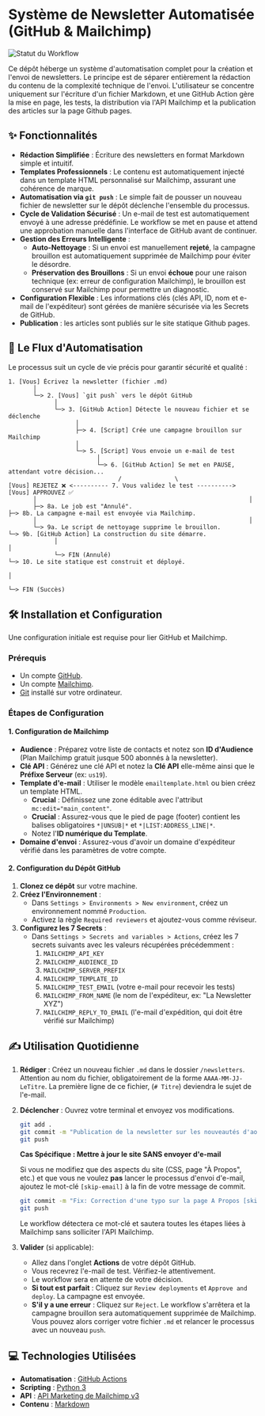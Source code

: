 # Système de Newsletter Automatisée (GitHub & Mailchimp)

![Statut du Workflow](https://github.com/vfarcy/lefildariane/actions/workflows/newsletter.yml/badge.svg)


Ce dépôt héberge un système d'automatisation complet pour la création et l'envoi de newsletters. Le principe est de séparer entièrement la rédaction du contenu de la complexité technique de l'envoi. L'utilisateur se concentre uniquement sur l'écriture d'un fichier Markdown, et une GitHub Action gère la mise en page, les tests, la distribution via l'API Mailchimp et la publication des articles sur la page Github pages.

## ✨ Fonctionnalités

- **Rédaction Simplifiée** : Écriture des newsletters en format Markdown simple et intuitif.
- **Templates Professionnels** : Le contenu est automatiquement injecté dans un template HTML personnalisé sur Mailchimp, assurant une cohérence de marque.
- **Automatisation via `git push`** : Le simple fait de pousser un nouveau fichier de newsletter sur le dépôt déclenche l'ensemble du processus.
- **Cycle de Validation Sécurisé** : Un e-mail de test est automatiquement envoyé à une adresse prédéfinie. Le workflow se met en pause et attend une approbation manuelle dans l'interface de GitHub avant de continuer.
- **Gestion des Erreurs Intelligente** :
  - **Auto-Nettoyage** : Si un envoi est manuellement **rejeté**, la campagne brouillon est automatiquement supprimée de Mailchimp pour éviter le désordre.
  - **Préservation des Brouillons** : Si un envoi **échoue** pour une raison technique (ex: erreur de configuration Mailchimp), le brouillon est conservé sur Mailchimp pour permettre un diagnostic.
- **Configuration Flexible** : Les informations clés (clés API, ID, nom et e-mail de l'expéditeur) sont gérées de manière sécurisée via les Secrets de GitHub.
- **Publication** : les articles sont publiés sur le site statique Github pages.

## 🚀 Le Flux d'Automatisation

Le processus suit un cycle de vie précis pour garantir sécurité et qualité :

```
1. [Vous] Écrivez la newsletter (fichier .md)
       │
       └─> 2. [Vous] `git push` vers le dépôt GitHub
             │
             └─> 3. [GitHub Action] Détecte le nouveau fichier et se déclenche
                   │
                   ├─> 4. [Script] Crée une campagne brouillon sur Mailchimp
                   │
                   └─> 5. [Script] Vous envoie un e-mail de test
                         │
                         └─> 6. [GitHub Action] Se met en PAUSE, attendant votre décision...
                               /               \
[Vous] REJETEZ ❌ <---------- 7. Vous validez le test ----------> [Vous] APPROUVEZ ✅
       │                                                            │
       ├─> 8a. Le job est "Annulé".                                 ├─> 8b. La campagne e-mail est envoyée via Mailchimp.
       │                                                            │
       └─> 9a. Le script de nettoyage supprime le brouillon.         └─> 9b. [GitHub Action] La construction du site démarre.
             │                                                        │
             └─> FIN (Annulé)                                         └─> 10. Le site statique est construit et déployé.
                                                                          │
                                                                          └─> FIN (Succès)
```

## 🛠️ Installation et Configuration

Une configuration initiale est requise pour lier GitHub et Mailchimp.

### Prérequis
* Un compte [GitHub](https://github.com/).
* Un compte [Mailchimp](https://mailchimp.com/).
* [Git](https://git-scm.com/) installé sur votre ordinateur.

### Étapes de Configuration

#### 1. Configuration de Mailchimp
- **Audience** : Préparez votre liste de contacts et notez son **ID d'Audience** (Plan Mailchimp gratuit jusque 500 abonnés à la newsletter).
- **Clé API** : Générez une clé API et notez la **Clé API** elle-même ainsi que le **Préfixe Serveur** (ex: `us19`).
- **Template d'e-mail** : Utiliser le modèle `emailtemplate.html` ou bien créez un template HTML.
    - **Crucial** : Définissez une zone éditable avec l'attribut `mc:edit="main_content"`.
    - **Crucial** : Assurez-vous que le pied de page (footer) contient les balises obligatoires `*|UNSUB|*` et `*|LIST:ADDRESS_LINE|*`.
    - Notez l'**ID numérique du Template**.
- **Domaine d'envoi** : Assurez-vous d'avoir un domaine d'expéditeur vérifié dans les paramètres de votre compte.

#### 2. Configuration du Dépôt GitHub
1.  **Clonez ce dépôt** sur votre machine.
2.  **Créez l'Environnement** :
    - Dans `Settings > Environments > New environment`, créez un environnement nommé `Production`.
    - Activez la règle `Required reviewers` et ajoutez-vous comme réviseur.
3.  **Configurez les 7 Secrets** :
    - Dans `Settings > Secrets and variables > Actions`, créez les 7 secrets suivants avec les valeurs récupérées précédemment :
      1.  `MAILCHIMP_API_KEY`
      2.  `MAILCHIMP_AUDIENCE_ID`
      3.  `MAILCHIMP_SERVER_PREFIX`
      4.  `MAILCHIMP_TEMPLATE_ID`
      5.  `MAILCHIMP_TEST_EMAIL` (votre e-mail pour recevoir les tests)
      6.  `MAILCHIMP_FROM_NAME` (le nom de l'expéditeur, ex: "La Newsletter XYZ")
      7.  `MAILCHIMP_REPLY_TO_EMAIL` (l'e-mail d'expédition, qui doit être vérifié sur Mailchimp)

## ✍️ Utilisation Quotidienne

1.  **Rédiger** : Créez un nouveau fichier `.md` dans le dossier `/newsletters`. Attention au nom du fichier, obligatoirement de la forme `AAAA-MM-JJ-LeTitre`. La première ligne de ce fichier, (`# Titre`) deviendra le sujet de l'e-mail.
2.  **Déclencher** : Ouvrez votre terminal et envoyez vos modifications.
    ```bash
    git add .
    git commit -m "Publication de la newsletter sur les nouveautés d'août"
    git push
    ```
    **Cas Spécifique : Mettre à jour le site SANS envoyer d'e-mail**
    
    Si vous ne modifiez que des aspects du site (CSS, page "À Propos", etc.) et que vous ne voulez **pas** lancer le processus d'envoi d'e-mail, ajoutez le mot-clé `[skip-email]` à la fin de votre message de commit.
    ```bash
    git commit -m "Fix: Correction d'une typo sur la page A Propos [skip-email]"
    git push
    ```
    Le workflow détectera ce mot-clé et sautera toutes les étapes liées à Mailchimp sans solliciter l'API Mailchimp.
    
3.  **Valider** (si applicable):
    - Allez dans l'onglet **Actions** de votre dépôt GitHub.
    - Vous recevrez l'e-mail de test. Vérifiez-le attentivement.
    - Le workflow sera en attente de votre décision.
    - **Si tout est parfait** : Cliquez sur `Review deployments` et `Approve and deploy`. La campagne est envoyée.
    - **S'il y a une erreur** : Cliquez sur `Reject`. Le workflow s'arrêtera et la campagne brouillon sera automatiquement supprimée de Mailchimp. Vous pouvez alors corriger votre fichier `.md` et relancer le processus avec un nouveau `push`.

## 💻 Technologies Utilisées

* **Automatisation** : [GitHub Actions](https://github.com/features/actions)
* **Scripting** : [Python 3](https://www.python.org/)
* **API** : [API Marketing de Mailchimp v3](https://mailchimp.com/developer/marketing/api/)
* **Contenu** : [Markdown](https://www.markdownguide.org/)
